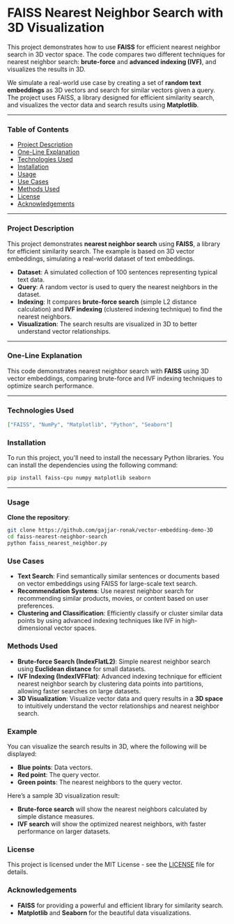 # FAISS Nearest Neighbor Search with 3D Visualization

This project demonstrates how to use **FAISS** for efficient nearest neighbor search in 3D vector space. The code compares two different techniques for nearest neighbor search: **brute-force** and **advanced indexing (IVF)**, and visualizes the results in 3D. 

We simulate a real-world use case by creating a set of **random text embeddings** as 3D vectors and search for similar vectors given a query. The project uses FAISS, a library designed for efficient similarity search, and visualizes the vector data and search results using **Matplotlib**.

---

### Table of Contents
- [Project Description](###project-description)
- [One-Line Explanation](###one-line-explanation)
- [Technologies Used](###technologies-used)
- [Installation](###installation)
- [Usage](###usage)
- [Use Cases](###use-cases)
- [Methods Used](###methods-used)
- [License](###license)
- [Acknowledgements](###Acknowledgements)

---

### Project Description

This project demonstrates **nearest neighbor search** using **FAISS**, a library for efficient similarity search. The example is based on 3D vector embeddings, simulating a real-world dataset of text embeddings.

- **Dataset**: A simulated collection of 100 sentences representing typical text data.
- **Query**: A random vector is used to query the nearest neighbors in the dataset.
- **Indexing**: It compares **brute-force search** (simple L2 distance calculation) and **IVF indexing** (clustered indexing technique) to find the nearest neighbors.
- **Visualization**: The search results are visualized in 3D to better understand vector relationships.

---

### One-Line Explanation

This code demonstrates nearest neighbor search with **FAISS** using 3D vector embeddings, comparing brute-force and IVF indexing techniques to optimize search performance.

---

### Technologies Used

```json
["FAISS", "NumPy", "Matplotlib", "Python", "Seaborn"]
```

### Installation

To run this project, you'll need to install the necessary Python libraries. You can install the dependencies using the following command:

```bash
pip install faiss-cpu numpy matplotlib seaborn
```

---

### Usage

**Clone the repository**:
   
   ```bash
   git clone https://github.com/gajjar-ronak/vector-embedding-demo-3D
   cd faiss-nearest-neighbor-search
   python faiss_nearest_neighbor.py
```

### Use Cases

- **Text Search**: Find semantically similar sentences or documents based on vector embeddings using FAISS for large-scale text search.
- **Recommendation Systems**: Use nearest neighbor search for recommending similar products, movies, or content based on user preferences.
- **Clustering and Classification**: Efficiently classify or cluster similar data points by using advanced indexing techniques like IVF in high-dimensional vector spaces.

### Methods Used

- **Brute-force Search (IndexFlatL2)**: Simple nearest neighbor search using **Euclidean distance** for small datasets.
- **IVF Indexing (IndexIVFFlat)**: Advanced indexing technique for efficient nearest neighbor search by clustering data points into partitions, allowing faster searches on large datasets.
- **3D Visualization**: Visualize vector data and query results in a **3D space** to intuitively understand the vector relationships and nearest neighbor search.

### Example

You can visualize the search results in 3D, where the following will be displayed:
- **Blue points**: Data vectors.
- **Red point**: The query vector.
- **Green points**: The nearest neighbors to the query vector.

Here’s a sample 3D visualization result:

- **Brute-force search** will show the nearest neighbors calculated by simple distance measures.
- **IVF search** will show the optimized nearest neighbors, with faster performance on larger datasets.

### License

This project is licensed under the MIT License - see the [LICENSE](LICENSE) file for details.

### Acknowledgements

- **FAISS** for providing a powerful and efficient library for similarity search.
- **Matplotlib** and **Seaborn** for the beautiful data visualizations.
